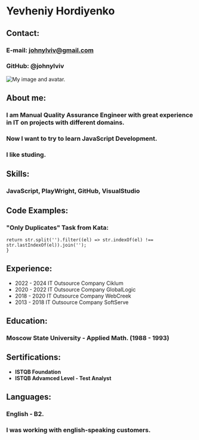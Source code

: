 # Yevheniy Hordiyenko 

## Contact:
### E-mail: johnylviv@gmail.com
### GitHub: @johnylviv
![My image and avatar.](https://avatars.githubusercontent.com/u/17986894?v=4)
## About me:
### I am Manual Quality Assurance Engineer with great experience in IT on projects with different domains.
### Now I want to try to learn JavaScript Development.
### I like studing.

## Skills:
### JavaScript, PlayWright, GitHub, VisualStudio

## Code Examples: 
### "Only Duplicates" Task from Kata:
``` function onlyDuplicates(str) {
return str.split('').filter((el) => str.indexOf(el) !== str.lastIndexOf(el)).join('');
} 
```

## Experience:
+ 2022 - 2024 IT Outsource Company Ciklum
+ 2020 - 2022 IT Outsource Company GlobalLogic
+ 2018 - 2020 IT Outsource Company WebCreek
+ 2013 - 2018 IT Outsource Company SoftServe

## Education:
### Moscow State University - Applied Math. (1988 - 1993)

## Sertifications:
* **ISTQB Foundation**
* **ISTQB Advamced Level - Test Analyst**

## Languages:
### English - B2. 
### I was working with english-speaking customers.
